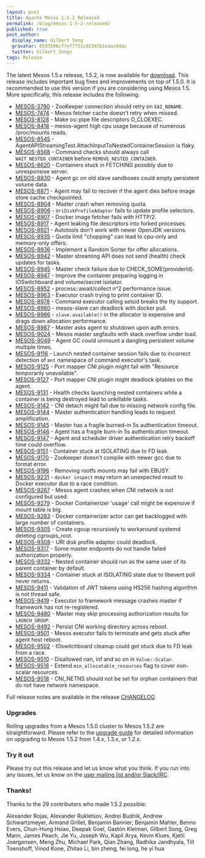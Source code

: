 ```yaml
---
layout: post
title: Apache Mesos 1.5.2 Released
permalink: /blog/mesos-1-5-2-released/
published: true
post_author:
  display_name: Gilbert Song
  gravatar: 05d3596cf7ef7751c02545b1eaac64ac
  twitter: Gilbert_Songs
tags: Release
---
```


The latest Mesos 1.5.x release, 1.5.2, is now available for [download](http://mesos.apache.org/downloads). This release includes important bug fixes and improvements on top of 1.5.0. It is recommended to use this version if you are considering using Mesos 1.5. More specifically, this release includes the following:

* [MESOS-3790](https://issues.apache.org/jira/browse/MESOS-3790) - ZooKeeper connection should retry on `EAI_NONAME`.
* [MESOS-7474](https://issues.apache.org/jira/browse/MESOS-7474) - Mesos fetcher cache doesn't retry when missed.
* [MESOS-8128](https://issues.apache.org/jira/browse/MESOS-8128) - Make os::pipe file descriptors O_CLOEXEC.
* [MESOS-8418](https://issues.apache.org/jira/browse/MESOS-8418) - mesos-agent high cpu usage because of numerous /proc/mounts reads.
* [MESOS-8545](https://issues.apache.org/jira/browse/MESOS-8545) - AgentAPIStreamingTest.AttachInputToNestedContainerSession is flaky.
* [MESOS-8568](https://issues.apache.org/jira/browse/MESOS-8568) - Command checks should always call `WAIT_NESTED_CONTAINER` before `REMOVE_NESTED_CONTAINER`.
* [MESOS-8620](https://issues.apache.org/jira/browse/MESOS-8620) - Containers stuck in FETCHING possibly due to unresponsive server.
* [MESOS-8830](https://issues.apache.org/jira/browse/MESOS-8830) - Agent gc on old slave sandboxes could empty persistent volume data.
* [MESOS-8871](https://issues.apache.org/jira/browse/MESOS-8871) - Agent may fail to recover if the agent dies before image store cache checkpointed.
* [MESOS-8904](https://issues.apache.org/jira/browse/MESOS-8904) - Master crash when removing quota.
* [MESOS-8906](https://issues.apache.org/jira/browse/MESOS-8906) - `UriDiskProfileAdaptor` fails to update profile selectors.
* [MESOS-8907](https://issues.apache.org/jira/browse/MESOS-8907) - Docker image fetcher fails with HTTP/2.
* [MESOS-8917](https://issues.apache.org/jira/browse/MESOS-8917) - Agent leaking file descriptors into forked processes.
* [MESOS-8921](https://issues.apache.org/jira/browse/MESOS-8921) - Autotools don't work with newer OpenJDK versions.
* [MESOS-8935](https://issues.apache.org/jira/browse/MESOS-8935) - Quota limit "chopping" can lead to cpu-only and memory-only offers.
* [MESOS-8936](https://issues.apache.org/jira/browse/MESOS-8936) - Implement a Random Sorter for offer allocations.
* [MESOS-8942](https://issues.apache.org/jira/browse/MESOS-8942) - Master streaming API does not send (health) check updates for tasks.
* [MESOS-8945](https://issues.apache.org/jira/browse/MESOS-8945) - Master check failure due to CHECK_SOME(providerId).
* [MESOS-8947](https://issues.apache.org/jira/browse/MESOS-8947) - Improve the container preparing logging in IOSwitchboard and volume/secret isolator.
* [MESOS-8952](https://issues.apache.org/jira/browse/MESOS-8952) - process::await/collect n^2 performance issue.
* [MESOS-8963](https://issues.apache.org/jira/browse/MESOS-8963) - Executor crash trying to print container ID.
* [MESOS-8978](https://issues.apache.org/jira/browse/MESOS-8978) - Command executor calling setsid breaks the tty support.
* [MESOS-8980](https://issues.apache.org/jira/browse/MESOS-8980) - mesos-slave can deadlock with docker pull.
* [MESOS-8986](https://issues.apache.org/jira/browse/MESOS-8986) - `slave.available()` in the allocator is expensive and drags down allocation performance.
* [MESOS-8987](https://issues.apache.org/jira/browse/MESOS-8987) - Master asks agent to shutdown upon auth errors.
* [MESOS-9024](https://issues.apache.org/jira/browse/MESOS-9024) - Mesos master segfaults with stack overflow under load.
* [MESOS-9049](https://issues.apache.org/jira/browse/MESOS-9049) - Agent GC could unmount a dangling persistent volume multiple times.
* [MESOS-9116](https://issues.apache.org/jira/browse/MESOS-9116) - Launch nested container session fails due to incorrect detection of `mnt` namespace of command executor's task.
* [MESOS-9125](https://issues.apache.org/jira/browse/MESOS-9125) - Port mapper CNI plugin might fail with "Resource temporarily unavailable".
* [MESOS-9127](https://issues.apache.org/jira/browse/MESOS-9127) - Port mapper CNI plugin might deadlock iptables on the agent.
* [MESOS-9131](https://issues.apache.org/jira/browse/MESOS-9131) - Health checks launching nested containers while a container is being destroyed lead to unkillable tasks.
* [MESOS-9142](https://issues.apache.org/jira/browse/MESOS-9142) - CNI detach might fail due to missing network config file.
* [MESOS-9144](https://issues.apache.org/jira/browse/MESOS-9144) - Master authentication handling leads to request amplification.
* [MESOS-9145](https://issues.apache.org/jira/browse/MESOS-9145) - Master has a fragile burned-in 5s authentication timeout.
* [MESOS-9146](https://issues.apache.org/jira/browse/MESOS-9146) - Agent has a fragile burn-in 5s authentication timeout.
* [MESOS-9147](https://issues.apache.org/jira/browse/MESOS-9147) - Agent and scheduler driver authentication retry backoff time could overflow.
* [MESOS-9151](https://issues.apache.org/jira/browse/MESOS-9151) - Container stuck at ISOLATING due to FD leak.
* [MESOS-9170](https://issues.apache.org/jira/browse/MESOS-9170) - Zookeeper doesn't compile with newer gcc due to format error.
* [MESOS-9196](https://issues.apache.org/jira/browse/MESOS-9196) - Removing rootfs mounts may fail with EBUSY.
* [MESOS-9231](https://issues.apache.org/jira/browse/MESOS-9231) - `docker inspect` may return an unexpected result to Docker executor due to a race condition.
* [MESOS-9267](https://issues.apache.org/jira/browse/MESOS-9267) - Mesos agent crashes when CNI network is not configured but used.
* [MESOS-9279](https://issues.apache.org/jira/browse/MESOS-9279) - Docker Containerizer 'usage' call might be expensive if mount table is big.
* [MESOS-9283](https://issues.apache.org/jira/browse/MESOS-9283) - Docker containerizer actor can get backlogged with large number of containers.
* [MESOS-9305](https://issues.apache.org/jira/browse/MESOS-9305) - Create cgoup recursively to workaround systemd deleting cgroups_root.
* [MESOS-9308](https://issues.apache.org/jira/browse/MESOS-9308) - URI disk profile adaptor could deadlock.
* [MESOS-9317](https://issues.apache.org/jira/browse/MESOS-9317) - Some master endpoints do not handle failed authorization properly.
* [MESOS-9332](https://issues.apache.org/jira/browse/MESOS-9332) - Nested container should run as the same user of its parent container by default.
* [MESOS-9334](https://issues.apache.org/jira/browse/MESOS-9334) - Container stuck at ISOLATING state due to libevent poll never returns.
* [MESOS-9411](https://issues.apache.org/jira/browse/MESOS-9411) - Validation of JWT tokens using HS256 hashing algorithm is not thread safe.
* [MESOS-9419](https://issues.apache.org/jira/browse/MESOS-9419) - Executor to framework message crashes master if framework has not re-registered.
* [MESOS-9480](https://issues.apache.org/jira/browse/MESOS-9480) - Master may skip processing authorization results for `LAUNCH_GROUP`.
* [MESOS-9492](https://issues.apache.org/jira/browse/MESOS-9492) - Persist CNI working directory across reboot.
* [MESOS-9501](https://issues.apache.org/jira/browse/MESOS-9501) - Mesos executor fails to terminate and gets stuck after agent host reboot.
* [MESOS-9502](https://issues.apache.org/jira/browse/MESOS-9502) - IOswitchboard cleanup could get stuck due to FD leak from a race.
* [MESOS-9510](https://issues.apache.org/jira/browse/MESOS-9510) - Disallowed nan, inf and so on in `Value::Scalar`.
* [MESOS-9516](https://issues.apache.org/jira/browse/MESOS-9516) - Extend `min_allocatable_resources` flag to cover non-scalar resources.
* [MESOS-9518](https://issues.apache.org/jira/browse/MESOS-9518) - CNI_NETNS should not be set for orphan containers that do not have network namespace.

Full release notes are available in the release [CHANGELOG](https://gitbox.apache.org/repos/asf?p=mesos.git;a=blob_plain;f=CHANGELOG;hb=1.5.2)

### Upgrades

Rolling upgrades from a Mesos 1.5.0 cluster to Mesos 1.5.2 are straightforward. Please refer to the [upgrade guide](http://mesos.apache.org/documentation/latest/upgrades/) for detailed information on upgrading to Mesos 1.5.2 from 1.4.x, 1.3.x, or 1.2.x.

### Try it out

Please try out this release and let us know what you think. If you run into any issues, let us know on the [user mailing list and/or Slack/IRC](https://mesos.apache.org/community).

### Thanks!

Thanks to the 29 contributors who made 1.5.2 possible:

Alexander Rojas, Alexander Rukletsov, Andrei Budnik, Andrew Schwartzmeyer, Armand Grillet, Benjamin Bannier, Benjamin Mahler, Benno Evers, Chun-Hung Hsiao, Deepak Goel, Gastón Kleiman, Gilbert Song, Greg Mann, James Peach, Jie Yu, Joseph Wu, Kapil Arya, Kevin Klues, Kjetil Joergensen, Meng Zhu, Michael Park, Qian Zhang, Radhika Jandhyala, Till Toenshoff, Vinod Kone, Zhitao Li, bin zheng, fei long, he yi hua
